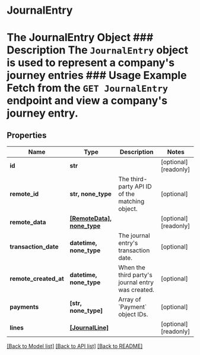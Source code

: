 # JournalEntry

# The JournalEntry Object ### Description The `JournalEntry` object is used to represent a company's journey entries  ### Usage Example Fetch from the `GET JournalEntry` endpoint and view a company's journey entry.

## Properties
Name | Type | Description | Notes
------------ | ------------- | ------------- | -------------
**id** | **str** |  | [optional] [readonly] 
**remote_id** | **str, none_type** | The third-party API ID of the matching object. | [optional] 
**remote_data** | [**[RemoteData], none_type**](RemoteData.md) |  | [optional] [readonly] 
**transaction_date** | **datetime, none_type** | The journal entry&#39;s transaction date. | [optional] 
**remote_created_at** | **datetime, none_type** | When the third party&#39;s journal entry was created. | [optional] 
**payments** | **[str, none_type]** | Array of &#x60;Payment&#x60; object IDs. | [optional] 
**lines** | [**[JournalLine]**](JournalLine.md) |  | [optional] [readonly] 

[[Back to Model list]](../README.md#documentation-for-models) [[Back to API list]](../README.md#documentation-for-api-endpoints) [[Back to README]](../README.md)


